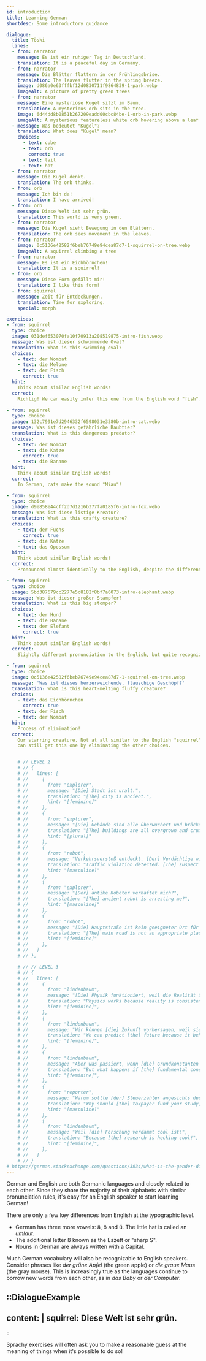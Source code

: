 ```yaml
---
id: introduction
title: Learning German
shortdesc: Some introductory guidance

dialogue:
  title: Töski
  lines:
  - from: narrator
    message: Es ist ein ruhiger Tag in Deutschland.
    translation: It is a peaceful day in Germany.
  - from: narrator
    message: Die Blätter flattern in der Frühlingsbrise.
    translation: The leaves flutter in the spring breeze.
    image: d086a0e63fffbf12d0830711f9864839-1-park.webp
    imageAlt: A picture of pretty green trees
  - from: narrator
    message: Eine mysteriöse Kugel sitzt im Baum.
    translation: A mysterious orb sits in the tree.
    image: 6d44dd8b0851b267209eadd00cbc84be-1-orb-in-park.webp
    imageAlt: A mysterious featureless white orb hovering above a leaf
  - message: Was bedeutet "Kugel"?
    translation: What does "Kugel" mean?
    choices:
      - text: cube
      - text: orb
        correct: true
      - text: tail
      - text: hat
  - from: narrator
    message: Die Kugel denkt.
    translation: The orb thinks.
  - from: orb
    message: Ich bin da!
    translation: I have arrived!
  - from: orb
    message: Diese Welt ist sehr grün.
    translation: This world is very green.
  - from: narrator
    message: Die Kugel sieht Bewegung in den Blättern.
    translation: The orb sees movement in the leaves.
  - from: narrator
    image: 0c5136e42582f6beb76749e94cea87d7-1-squirrel-on-tree.webp
    imageAlt: A squirrel climbing a tree
  - from: narrator
    message: Es ist ein Eichhörnchen!
    translation: It is a squirrel!
  - from: orb
    message: Diese Form gefällt mir!
    translation: I like this form!
  - from: squirrel
    message: Zeit für Entdeckungen.
    translation: Time for exploring.
    special: morph

exercises:
- from: squirrel
  type: choice
  image: 031def653070fa10f70913a208519875-intro-fish.webp
  message: Was ist dieser schwimmende Oval?
  translation: What is this swimming oval?
  choices:
    - text: der Wombat
    - text: die Melone
    - text: der Fisch
      correct: true
  hint:
    Think about similar English words!
  correct:
    Richtig! We can easily infer this one from the English word "fish".
  
- from: squirrel
  type: choice
  image: 132c7991e7d2946332f6598031e3380b-intro-cat.webp
  message: Was ist dieses gefährliche Raubtier?
  translation: What is this dangerous predator?
  choices:
    - text: der Wombat
    - text: die Katze
      correct: true
    - text: die Banane
  hint:
    Think about similar English words!
  correct:
    In German, cats make the sound "Miau"!

- from: squirrel
  type: choice
  image: d9e858e44cff2d7d1216b377fa0185f6-intro-fox.webp
  message: Was ist diese listige Kreatur?
  translation: What is this crafty creature?
  choices:
    - text: der Fuchs
      correct: true
    - text: die Katze
    - text: das Opossum
  hint:
    Think about similar English words!
  correct:
    Pronounced almost identically to the English, despite the different spelling.

- from: squirrel
  type: choice
  image: 5bd387679cc2277e5c8182f8bf7a6073-intro-elephant.webp
  message: Was ist dieser großer Stampfer?
  translation: What is this big stomper?
  choices:
    - text: der Hund
    - text: die Banane
    - text: der Elefant
      correct: true
  hint:
    Think about similar English words!
  correct:
    Slightly different pronunciation to the English, but quite recognizable.

- from: squirrel
  type: choice
  image: 0c5136e42582f6beb76749e94cea87d7-1-squirrel-on-tree.webp
  message: 'Was ist dieses herzerweichende, flauschige Geschöpf?'
  translation: What is this heart-melting fluffy creature?
  choices:
    - text: das Eichhörnchen
      correct: true
    - text: der Fisch
    - text: der Wombat
  hint:
    Process of elimination!
  correct:
    Our starring creature. Not at all similar to the English "squirrel", but you
    can still get this one by eliminating the other choices.


    # // LEVEL 2
    # // {
    # //   lines: [
    # //     {
    # //       from: "explorer",
    # //       message: "[Die] Stadt ist uralt.",
    # //       translation: "[The] city is ancient.",
    # //       hint: "[feminine]"
    # //     },
    # //     {
    # //       from: "explorer",
    # //       message: "[Die] Gebäude sind alle überwuchert und bröckeln.",
    # //       translation: "[The] buildings are all overgrown and crumbling.",
    # //       hint: "[plural]"
    # //     },
    # //     {
    # //       from: "robot",
    # //       message: "Verkehrsverstoß entdeckt. [Der] Verdächtige wird mit uns kommen.",
    # //       translation: "Traffic violation detected. [The] suspect will come with us.",
    # //       hint: "[masculine]"
    # //     },
    # //     {
    # //       from: "explorer",
    # //       message: "[Der] antike Roboter verhaftet mich?",
    # //       translation: "[The] ancient robot is arresting me?",
    # //       hint: "[masculine]"
    # //     },
    # //     {
    # //       from: "robot",
    # //       message: "[Die] Hauptstraße ist kein geeigneter Ort für archäologische Geräte.",
    # //       translation: "[The] main road is not an appropriate place for archaeological equipment.",
    # //       hint: "[feminine]"
    # //     },
    # //   ]
    # // },

    # // // LEVEL 3
    # // {
    # //   lines: [
    # //     {
    # //       from: "lindenbaum",
    # //       message: "[Die] Physik funktioniert, weil die Realität über die Zeit hinweg konsistent ist.",
    # //       translation: "Physics works because reality is consistent through time.",
    # //       hint: "[feminine]",
    # //     },
    # //     {
    # //       from: "lindenbaum",
    # //       message: "Wir können [die] Zukunft vorhersagen, weil sie sich wie die Vergangenheit verhält.",
    # //       translation: "We can predict [the] future because it behaves like the past.",
    # //       hint: "[feminine]",
    # //     },
    # //     {
    # //       from: "lindenbaum",
    # //       message: "Aber was passiert, wenn [die] Grundkonstanten nicht wirklich konstant sind? Meine Arbeit geht dieser Frage nach.",
    # //       translation: "But what happens if [the] fundamental constants are not truly constant? My work explores this.",
    # //       hint: "[feminine]",
    # //     },
    # //     {
    # //       from: "reporter",
    # //       message: "Warum sollte [der] Steuerzahler angesichts des Mangels an praktischen Anwendungen Ihre Studie finanzieren?",
    # //       translation: "Why should [the] taxpayer fund your study, given the lack of practical applications?",
    # //       hint: "[masculine]"
    # //     },
    # //     {
    # //       from: "lindenbaum",
    # //       message: "Weil [die] Forschung verdammt cool ist!",
    # //       translation: "Because [the] research is hecking cool!",
    # //       hint: "[feminine]",
    # //     },
    # //   ]
    # // }
# https://german.stackexchange.com/questions/3834/what-is-the-gender-distribution-of-nouns-in-the-german-language
---
```

German and English are both Germanic languages and closely related to each other. Since they share the majority of their alphabets with similar pronunciation rules, it's easy for an English speaker to start learning German!

There are only a few key differences from English at the typographic level.

- German has three more vowels: ä, ö and ü. The little hat is called an _umlaut_.
- The additional letter ß known as the Eszett or "sharp S".
- Nouns in German are always written with a **C**apital.

Much German vocabulary will also be recognizable to English speakers. Consider phrases like _der grüne Apfel_ (the green apple) or _die graue Maus_ (the gray mouse). This is increasingly true as the languages continue to borrow new words from each other, as in _das Baby_ or _der Computer_.

::DialogueExample
---
content: |
  squirrel:
    Diese Welt ist sehr grün.
---
::

Sprachy exercises will often ask you to make a reasonable guess at the meaning of things when it's possible to do so!